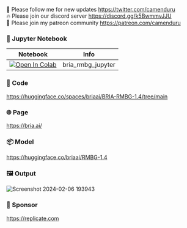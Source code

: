 🐣 Please follow me for new updates https://twitter.com/camenduru <br />
🔥 Please join our discord server https://discord.gg/k5BwmmvJJU <br />
🥳 Please join my patreon community https://patreon.com/camenduru <br />

### 🍊 Jupyter Notebook

| Notebook | Info
| --- | --- |
[![Open In Colab](https://colab.research.google.com/assets/colab-badge.svg)](https://colab.research.google.com/github/camenduru/bria-rmbg-jupyter/blob/main/bria_rmbg_jupyter.ipynb) | bria_rmbg_jupyter

### 🧬 Code
https://huggingface.co/spaces/briaai/BRIA-RMBG-1.4/tree/main

### 🌐 Page
https://bria.ai/

### 📦 Model
https://huggingface.co/briaai/RMBG-1.4

### 🖼 Output
![Screenshot 2024-02-06 193943](https://github.com/camenduru/bria-rmbg-jupyter/assets/54370274/8c235af8-4654-4252-83a1-392b2d7b0de3)

### 🏢 Sponsor
https://replicate.com
